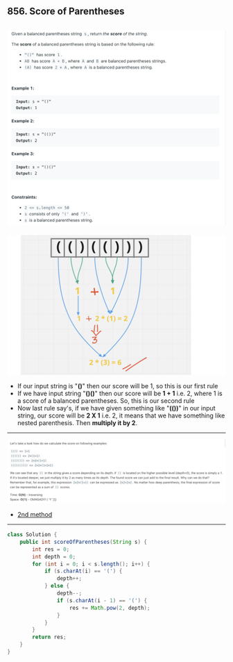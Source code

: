 ## 856. Score of Parentheses
![](img/2024-06-17-11-06-47.png)
---

![](img/2024-06-17-11-07-40.png)

- If our input string is "**()**" then our score will be 1, so this is our first rule
- If we have input string "**()()**" then our score will be **1 + 1** i.e. 2, where 1 is a score of a balanced parentheses. So, this is our second rule
- Now last rule say's, if we have given something like "**(())**" in our input string, our score will be **2 X 1** i.e. 2, 
  it means that we have something like nested parenthesis. Then **multiply it by 2**.
---

![](img/2024-06-17-12-25-50.png)

- [2nd method](https://leetcode.com/problems/score-of-parentheses/discuss/1856699/C%2B%2B-BEATS-100-OMG!!!-(-%22-)-O(1)-Space-Explained)

---

```java
class Solution {
    public int scoreOfParentheses(String s) {
        int res = 0;
        int depth = 0;
        for (int i = 0; i < s.length(); i++) {
            if (s.charAt(i) == '(') {
                depth++;
            } else {
                depth--;
                if (s.charAt(i - 1) == '(') {
                    res += Math.pow(2, depth);
                }
            }
        }
        return res;
    }
}
```